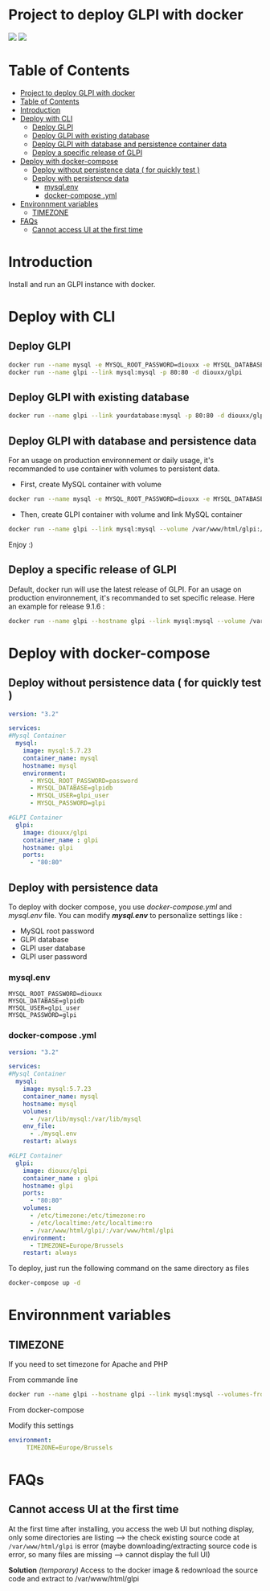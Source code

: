 # Project to deploy GLPI with docker

[![](https://images.microbadger.com/badges/version/diouxx/glpi.svg)](http://microbadger.com/images/diouxx/glpi "Get your own version badge on microbadger.com") [![](https://images.microbadger.com/badges/image/diouxx/glpi.svg)](http://microbadger.com/images/diouxx/glpi "Get your own image badge on microbadger.com")

# Table of Contents
- [Project to deploy GLPI with docker](#project-to-deploy-glpi-with-docker)
- [Table of Contents](#table-of-contents)
- [Introduction](#introduction)
- [Deploy with CLI](#deploy-with-cli)
  - [Deploy GLPI](#deploy-glpi)
  - [Deploy GLPI with existing database](#deploy-glpi-with-existing-database)
  - [Deploy GLPI with database and persistence container data](#deploy-glpi-with-database-and-persistence-container-data)
  - [Deploy a specific release of GLPI](#deploy-a-specific-release-of-glpi)
- [Deploy with docker-compose](#deploy-with-docker-compose)
  - [Deploy without persistence data ( for quickly test )](#deploy-without-persistence-data--for-quickly-test)
  - [Deploy with persistence data](#deploy-with-persistence-data)
    - [mysql.env](#mysqlenv)
    - [docker-compose .yml](#docker-compose-yml)
- [Environnment variables](#environnment-variables)
  - [TIMEZONE](#timezone)
- [FAQs](#faqs)
  - [Cannot access UI at the first time](#cannot-access-ui-at-the-first-time)

# Introduction

Install and run an GLPI instance with docker.

# Deploy with CLI

## Deploy GLPI 
```sh
docker run --name mysql -e MYSQL_ROOT_PASSWORD=diouxx -e MYSQL_DATABASE=glpidb -e MYSQL_USER=glpi_user -e MYSQL_PASSWORD=glpi -d mysql:5.7.23
docker run --name glpi --link mysql:mysql -p 80:80 -d diouxx/glpi
```

## Deploy GLPI with existing database
```sh
docker run --name glpi --link yourdatabase:mysql -p 80:80 -d diouxx/glpi
```

## Deploy GLPI with database and persistence data

For an usage on production environnement or daily usage, it's recommanded to use container with volumes to persistent data.

* First, create MySQL container with volume

```sh
docker run --name mysql -e MYSQL_ROOT_PASSWORD=diouxx -e MYSQL_DATABASE=glpidb -e MYSQL_USER=glpi_user -e MYSQL_PASSWORD=glpi --volume /var/lib/mysql:/var/lib/mysql -d mysql:5.7.23
```

* Then, create GLPI container with volume and link MySQL container

```sh
docker run --name glpi --link mysql:mysql --volume /var/www/html/glpi:/var/www/html/glpi -p 80:80 -d diouxx/glpi
```

Enjoy :)

## Deploy a specific release of GLPI
Default, docker run will use the latest release of GLPI.
For an usage on production environnement, it's recommanded to set specific release.
Here an example for release 9.1.6 :
```sh
docker run --name glpi --hostname glpi --link mysql:mysql --volume /var/www/html/glpi:/var/www/html/glpi -p 80:80 --env "VERSION_GLPI=9.1.6" -d diouxx/glpi
```

# Deploy with docker-compose

## Deploy without persistence data ( for quickly test )
```yaml
version: "3.2"

services:
#Mysql Container
  mysql:
    image: mysql:5.7.23
    container_name: mysql
    hostname: mysql
    environment:
      - MYSQL_ROOT_PASSWORD=password
      - MYSQL_DATABASE=glpidb
      - MYSQL_USER=glpi_user
      - MYSQL_PASSWORD=glpi

#GLPI Container
  glpi:
    image: diouxx/glpi
    container_name : glpi
    hostname: glpi
    ports:
      - "80:80"
```

## Deploy with persistence data

To deploy with docker compose, you use *docker-compose.yml* and *mysql.env* file.
You can modify **_mysql.env_** to personalize settings like :

* MySQL root password
* GLPI database
* GLPI user database
* GLPI user password


### mysql.env
```
MYSQL_ROOT_PASSWORD=diouxx
MYSQL_DATABASE=glpidb
MYSQL_USER=glpi_user
MYSQL_PASSWORD=glpi
```

### docker-compose .yml
```yaml
version: "3.2"

services:
#Mysql Container
  mysql:
    image: mysql:5.7.23
    container_name: mysql
    hostname: mysql
    volumes:
      - /var/lib/mysql:/var/lib/mysql
    env_file:
      - ./mysql.env
    restart: always

#GLPI Container
  glpi:
    image: diouxx/glpi
    container_name : glpi
    hostname: glpi
    ports:
      - "80:80"
    volumes:
      - /etc/timezone:/etc/timezone:ro
      - /etc/localtime:/etc/localtime:ro
      - /var/www/html/glpi/:/var/www/html/glpi
    environment:
      - TIMEZONE=Europe/Brussels
    restart: always
```

To deploy, just run the following command on the same directory as files

```sh
docker-compose up -d
```

# Environnment variables

## TIMEZONE
If you need to set timezone for Apache and PHP

From commande line
```sh
docker run --name glpi --hostname glpi --link mysql:mysql --volumes-from glpi-data -p 80:80 --env "TIMEZONE=Europe/Brussels" -d diouxx/glpi
```

From docker-compose

Modify this settings
```yaml
environment:
     TIMEZONE=Europe/Brussels
```

# FAQs

## Cannot access UI at the first time
At the first time after installing, you access the web UI but nothing display, only some directories are listing --> the check existing source code at ```/var/www/html/glpi``` is error (maybe downloading/extracting source code is error, so many files are missing --> cannot display the full UI)

**Solution**
*(temporary)* Access to the docker image & redownload the source code and extract to /var/www/html/glpi
